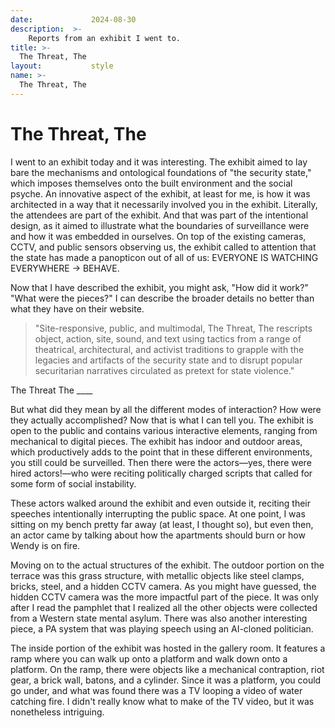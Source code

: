 ```yaml
---
date:             2024-08-30
description:  >-
    Reports from an exhibit I went to.
title: >-
  The Threat, The        
layout:           style
name: >-
  The Threat, The        
---
```


# The Threat, The      

I went to an exhibit today and it was interesting. The exhibit aimed to lay bare the mechanisms and ontological foundations of "the security state," which imposes themselves onto the built environment and the social psyche. An innovative aspect of the exhibit, at least for me, is how it was architected in a way that it necessarily involved you in the exhibit. Literally, the attendees are part of the exhibit. And that was part of the intentional design, as it aimed to illustrate what the boundaries of surveillance were and how it was embedded in ourselves. On top of the existing cameras, CCTV, and public sensors observing us, the exhibit called to attention that the state has made a panopticon out of all of us: EVERYONE IS WATCHING EVERYWHERE -> BEHAVE.

Now that I have described the exhibit, you might ask, "How did it work?" "What were the pieces?" I can describe the broader details no better than what they have on their website.

> "Site-responsive, public, and multimodal, The Threat, The rescripts object, action, site, sound, and text using tactics from a range of theatrical, architectural, and activist traditions to grapple with the legacies and artifacts of the security state and to disrupt popular securitarian narratives circulated as pretext for state violence."
<figcaption class="blockquote-footer">The Threat The ____</figcaption>

But what did they mean by all the different modes of interaction? How were they actually accomplished? Now that is what I can tell you. The exhibit is open to the public and contains various interactive elements, ranging from mechanical to digital pieces. The exhibit has indoor and outdoor areas, which productively adds to the point that in these different environments, you still could be surveilled. Then there were the actors—yes, there were hired actors!—who were reciting politically charged scripts that called for some form of social instability.

These actors walked around the exhibit and even outside it, reciting their speeches intentionally interrupting the public space. At one point, I was sitting on my bench pretty far away (at least, I thought so), but even then, an actor came by talking about how the apartments should burn or how Wendy is on fire.

Moving on to the actual structures of the exhibit. The outdoor portion on the terrace was this grass structure, with metallic objects like steel clamps, bricks, steel, and a hidden CCTV camera. As you might have guessed, the hidden CCTV camera was the more impactful part of the piece. It was only after I read the pamphlet that I realized all the other objects were collected from a Western state mental asylum. There was also another interesting piece, a PA system that was playing speech using an AI-cloned politician.

The inside portion of the exhibit was hosted in the gallery room. It features a ramp where you can walk up onto a platform and walk down onto a platform. On the ramp, there were objects like a mechanical contraption, riot gear, a brick wall, batons, and a cylinder. Since it was a platform, you could go under, and what was found there was a TV looping a video of water catching fire. I didn't really know what to make of the TV video, but it was nonetheless intriguing.